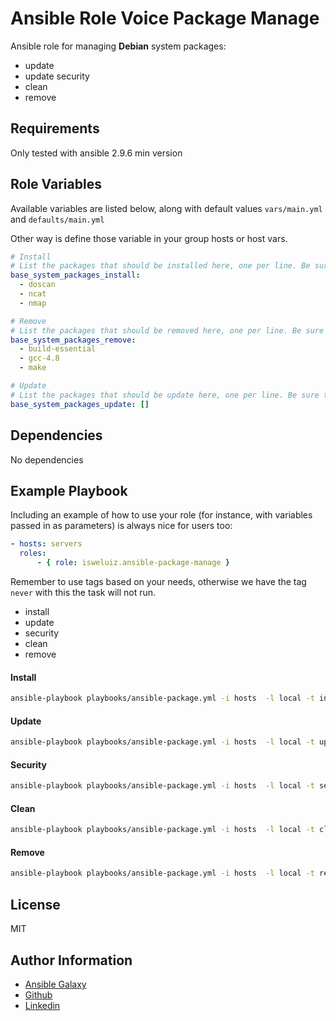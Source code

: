 Ansible Role Voice Package Manage
=========
Ansible role for managing **Debian** system packages: 
- update
- update security
- clean
- remove

Requirements
------------
Only tested with ansible 2.9.6 min version


Role Variables
--------------
Available variables are listed below, along with default values  `vars/main.yml`  and `defaults/main.yml`

Other way is define those variable in your group hosts or host vars. 

```YAML
# Install 
# List the packages that should be installed here, one per line. Be sure to remove the '[]'
base_system_packages_install: 
  - doscan
  - ncat
  - nmap

# Remove 
# List the packages that should be removed here, one per line. Be sure to remove the '[]'
base_system_packages_remove: 
  - build-essential
  - gcc-4.8
  - make

# Update 
# List the packages that should be update here, one per line. Be sure to remove the '[]'
base_system_packages_update: []
```


Dependencies
------------
No dependencies 


Example Playbook
----------------

Including an example of how to use your role (for instance, with variables passed in as parameters) is always nice for users too:

```yaml
- hosts: servers
  roles:
      - { role: isweluiz.ansible-package-manage }
```

Remember to use tags based on your needs, otherwise we have the tag `never` with this the task will not run. 
- install
- update
- security
- clean
- remove


#### Install 
```bash
ansible-playbook playbooks/ansible-package.yml -i hosts  -l local -t install
```

#### Update 
```bash
ansible-playbook playbooks/ansible-package.yml -i hosts  -l local -t update
```

#### Security 
```bash
ansible-playbook playbooks/ansible-package.yml -i hosts  -l local -t security
```

#### Clean 
```bash
ansible-playbook playbooks/ansible-package.yml -i hosts  -l local -t clean
```

#### Remove 
```bash
ansible-playbook playbooks/ansible-package.yml -i hosts  -l local -t remove
```


License
-------

MIT

Author Information
------------------
- [Ansible Galaxy](https://galaxy.ansible.com/isweluiz)
- [Github](https://github.com/isweluiz)
- [Linkedin](https://www.linkedin.com/in/isweluiz)